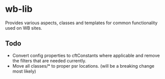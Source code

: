 wb-lib
===================

Provides various aspects, classes and templates for common functionality used on WB sites.


## Todo
* Convert config properties to cftConstants where applicable and remove the filters that are needed currently.
* Move all classes/* to proper psr locations. (will be a breaking change most likely)
